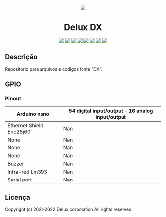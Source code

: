 <p align="center">
    <img src="https://user-images.githubusercontent.com/66965698/158509297-37028fee-e3b8-4e9e-831a-385115857958.png" />
</p>

<h1 align="center">Delux DX</h1>

<p align="center">
<img src="https://img.shields.io/badge/C%2B%2B-00599C?style=for-the-badge&logo=c%2B%2B&logoColor=white"></img>
<img src="https://img.shields.io/badge/Python-14354C?style=for-the-badge&logo=python&logoColor=white"></img>
<img src="https://img.shields.io/badge/HTML5-E34F26?style=for-the-badge&logo=html5&logoColor=white"></img>
<img src="https://img.shields.io/badge/CSS3-1572B6?style=for-the-badge&logo=css3&logoColor=white"></img>
<img src="https://img.shields.io/badge/JavaScript-F7DF1E?style=for-the-badge&logo=javascript&logoColor=black"></img>
<img src="https://img.shields.io/badge/MySQL-00000F?style=for-the-badge&logo=mysql&logoColor=white"></img>
<img src="https://img.shields.io/badge/Git-E34F26?style=for-the-badge&logo=git&logoColor=white"></img>
<img src="https://img.shields.io/badge/GitHub-100000?style=for-the-badge&logo=github&logoColor=white"></img>
  
</p>

<h2>Descrição</h2>

<p>Repositorio para arquivos e codigos fonte "DX".</p>

<h2>GPIO</h2>

<h3>Pinout</h3>

|Arduino nano|54 digital input/output - 16 analog input/output|
|---|---|
|Ethernet Shield Enc28j60|Nan|
|None|Nan|
|None|Nan|
|None|Nan|
|Buzzer|Nan|
|Infra-red Lm393|Nan|
|Serial port|Nan|

<h2>Licença</h2>
<p>Copyright (c) 2021-2022 Delux corporation All rights reserved.</p>
